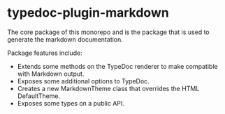 # typedoc-plugin-markdown

The core package of this monorepo and is the package that is used to generate the markdown documentation.

Package features include:

- Extends some methods on the TypeDoc renderer to make compatible with Markdown output.
- Exposes some additional options to TypeDoc.
- Creates a new MarkdownTheme class that overrides the HTML DefaultTheme.
- Exposes some types on a public API.

